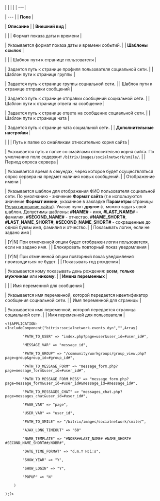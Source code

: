|  |  |  |
| --- |

| --- |
| **Поле** |

| **Описание** |
| **Внешний вид** |

| |
| Формат показа даты и времени |

| Указывается формат показа даты и времени событий. |
| **Шаблоны ссылок** |

| |
| Шаблон пути к странице пользователя |

| Задается путь к странице профиля пользователя социальной сети. |
| Шаблон пути к странице группы |

| Задается путь к странице группы социальной сети. |
| Шаблон пути к странице отправки сообщений |

| Задается путь к странице отправки сообщений социальной сети. |
| Шаблон пути к странице ответа на сообщение |

| Задается путь к странице ответа на сообщение социальной сети. |
| Шаблон пути к странице чата |

| Задается путь к странице чата социальной сети. |
| **Дополнительные настройки** |

| |
| Путь к папке со смайликам относительно корня сайта |

| Указывается путь к папке со смайлами относительно корня сайта. По умолчанию поле содержит `/bitrix/images/socialnetwork/smile/`. |
| Период опроса сервера |

| Указывается время в секундах, через которое будет осуществляться опрос сервера на предмет наличия новых сообщений. |
| Отображение имени |

| Указывается шаблон для отображения ФИО пользователя социальной сети. По умолчанию - значение **Формат сайта** (т.е используются значение **Формат имени**, указанное в закладке **Параметры** страницы [Редактирование сайта](/user_help/settings/settings/sites/site_edit.php)). Указав пункт **другое->**, можно задать свой шаблон. Допустимы шаблоны: **#NAME#** - имя, **#LAST\_NAME#** - фамилия, **#SECOND\_NAME#** - отчество, **#NAME\_SHORT#**, **#LAST\_NAME\_SHORT#**, **#SECOND\_NAME\_SHORT#** - сокращенные до одной буквы имя, фамилия и отчество. |
| Показывать логин, если не задано имя |

| [Y|N] При отмеченной опции будет отображен логин пользователя, если не задано имя. |
| Блокировать повторный показ уведомления |

| [Y|N] При отмеченной опции повторный показ уведомления производиться не будет. |
| Показывать год рождения |

| Указывается кому показывать день рождения: **всем**, **только мужчинам** или **никому**. |
| **Имена переменных** |

| |
| Имя переменной для сообщения |

| Указывается имя переменной, которой передается идентификатор сообщения социальной сети. |
| Имя переменной для страницы |

| Указывается имя переменной, которой передается страница социальной сети. |
| Имя переменной для пользователя |

```
<?$APPLICATION->IncludeComponent("bitrix:socialnetwork.events_dyn","",Array(

        "PATH_TO_USER" => "index.php?page=user&user_id=#user_id#", 

        "MESSAGE_VAR" => "message_id", 

        "PATH_TO_GROUP" => "/community/workgroups/group_view.php?page=group&group_id=#group_id#", 

        "PATH_TO_MESSAGE_FORM" => "message_form.php?page=message_form&user_id=#user_id#", 

        "PATH_TO_MESSAGE_FORM_MESS" => "message_form.php?page=message_form&user_id=#user_id#&message_id=#message_id#", 

        "PATH_TO_MESSAGES_CHAT" => "messages_chat.php?page=messages_chat&user_id=#user_id#", 

        "PAGE_VAR" => "page", 

        "USER_VAR" => "user_id", 

        "PATH_TO_SMILE" => "/bitrix/images/socialnetwork/smile/", 

        "AJAX_LONG_TIMEOUT" => "60"

        "NAME_TEMPLATE" => "#NOBR##LAST_NAME# #NAME_SHORT# #SECOND_NAME_SHORT##/NOBR#",

        "DATE_TIME_FORMAT" => "d.m.Y H:i:s",

        "SHOW_YEAR" => "Y",

        "SHOW_LOGIN" => "Y",

        "POPUP" => "N"        

    )

);?>


```